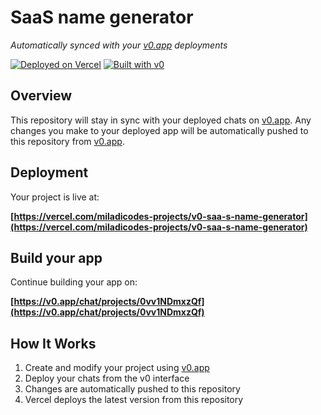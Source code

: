 # SaaS name generator

*Automatically synced with your [v0.app](https://v0.app) deployments*

[![Deployed on Vercel](https://img.shields.io/badge/Deployed%20on-Vercel-black?style=for-the-badge&logo=vercel)](https://vercel.com/miladicodes-projects/v0-saa-s-name-generator)
[![Built with v0](https://img.shields.io/badge/Built%20with-v0.app-black?style=for-the-badge)](https://v0.app/chat/projects/0vv1NDmxzQf)

## Overview

This repository will stay in sync with your deployed chats on [v0.app](https://v0.app).
Any changes you make to your deployed app will be automatically pushed to this repository from [v0.app](https://v0.app).

## Deployment

Your project is live at:

**[https://vercel.com/miladicodes-projects/v0-saa-s-name-generator](https://vercel.com/miladicodes-projects/v0-saa-s-name-generator)**

## Build your app

Continue building your app on:

**[https://v0.app/chat/projects/0vv1NDmxzQf](https://v0.app/chat/projects/0vv1NDmxzQf)**

## How It Works

1. Create and modify your project using [v0.app](https://v0.app)
2. Deploy your chats from the v0 interface
3. Changes are automatically pushed to this repository
4. Vercel deploys the latest version from this repository